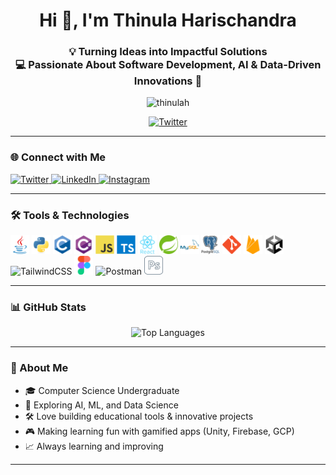 <h1 align="center">Hi 👋, I'm Thinula Harischandra</h1>
<h3 align="center">💡 Turning Ideas into Impactful Solutions<br>💻 Passionate About Software Development, AI & Data-Driven Innovations 🚀</h3>

<p align="center">
  <img src="https://komarev.com/ghpvc/?username=thinulah&label=Profile+Views&color=0e75b6&style=flat" alt="thinulah" />
</p>

<p align="center">
  <a href="https://twitter.com/thinula_02" target="_blank">
    <img src="https://img.shields.io/twitter/follow/thinula_02?logo=twitter&style=for-the-badge" alt="Twitter" />
  </a>
</p>

---

### 🌐 Connect with Me

<p align="left">
  <a href="https://twitter.com/thinula_02" target="_blank">
    <img src="https://raw.githubusercontent.com/rahuldkjain/github-profile-readme-generator/master/src/images/icons/Social/twitter.svg" alt="Twitter" height="30" width="30" />
  </a>
  <a href="https://linkedin.com/in/thinula-harischandra-218208272" target="_blank">
    <img src="https://raw.githubusercontent.com/rahuldkjain/github-profile-readme-generator/master/src/images/icons/Social/linked-in-alt.svg" alt="LinkedIn" height="30" width="30" />
  </a>
  <a href="https://instagram.com/thinula_harischandra" target="_blank">
    <img src="https://raw.githubusercontent.com/rahuldkjain/github-profile-readme-generator/master/src/images/icons/Social/instagram.svg" alt="Instagram" height="30" width="30" />
  </a>
</p>

---

### 🛠️ Tools & Technologies

<p align="left">
  <img src="https://raw.githubusercontent.com/devicons/devicon/master/icons/java/java-original.svg" alt="Java" width="30" height="30"/>
  <img src="https://raw.githubusercontent.com/devicons/devicon/master/icons/python/python-original.svg" alt="Python" width="30" height="30"/>
  <img src="https://raw.githubusercontent.com/devicons/devicon/master/icons/c/c-original.svg" alt="C" width="30" height="30"/>
  <img src="https://raw.githubusercontent.com/devicons/devicon/master/icons/csharp/csharp-original.svg" alt="C#" width="30" height="30"/>
  <img src="https://raw.githubusercontent.com/devicons/devicon/master/icons/javascript/javascript-original.svg" alt="JavaScript" width="30" height="30"/>
  <img src="https://raw.githubusercontent.com/devicons/devicon/master/icons/typescript/typescript-original.svg" alt="TypeScript" width="30" height="30"/>
  <img src="https://raw.githubusercontent.com/devicons/devicon/master/icons/react/react-original-wordmark.svg" alt="React" width="30" height="30"/>
  <img src="https://raw.githubusercontent.com/devicons/devicon/master/icons/spring/spring-original.svg" alt="Spring" width="30" height="30"/>
  <img src="https://raw.githubusercontent.com/devicons/devicon/master/icons/mysql/mysql-original-wordmark.svg" alt="MySQL" width="30" height="30"/>
  <img src="https://raw.githubusercontent.com/devicons/devicon/master/icons/postgresql/postgresql-original-wordmark.svg" alt="PostgreSQL" width="30" height="30"/>
  <img src="https://raw.githubusercontent.com/devicons/devicon/master/icons/git/git-original.svg" alt="Git" width="30" height="30"/>
  <img src="https://raw.githubusercontent.com/devicons/devicon/master/icons/firebase/firebase-plain.svg" alt="Firebase" width="30" height="30"/>
  <img src="https://raw.githubusercontent.com/devicons/devicon/master/icons/unity/unity-original.svg" alt="Unity" width="30" height="30"/>
  <img src="https://www.vectorlogo.zone/logos/tailwindcss/tailwindcss-icon.svg" alt="TailwindCSS" width="30" height="30"/>
  <img src="https://raw.githubusercontent.com/devicons/devicon/master/icons/figma/figma-original.svg" alt="Figma" width="30" height="30"/>
  <img src="https://www.vectorlogo.zone/logos/getpostman/getpostman-icon.svg" alt="Postman" width="30" height="30"/>
  <img src="https://raw.githubusercontent.com/devicons/devicon/master/icons/photoshop/photoshop-line.svg" alt="Photoshop" width="30" height="30"/>
</p>

---

### 📊 GitHub Stats

<p align="center">
  <img src="https://github-readme-stats.vercel.app/api/top-langs/?username=thinulah&layout=compact&theme=tokyonight" alt="Top Languages" />
</p>

---

### 🚀 About Me

- 🎓 Computer Science Undergraduate  
- 🧠 Exploring AI, ML, and Data Science  
- 🛠️ Love building educational tools & innovative projects  
- 🎮 Making learning fun with gamified apps (Unity, Firebase, GCP)
- 📈 Always learning and improving

---

